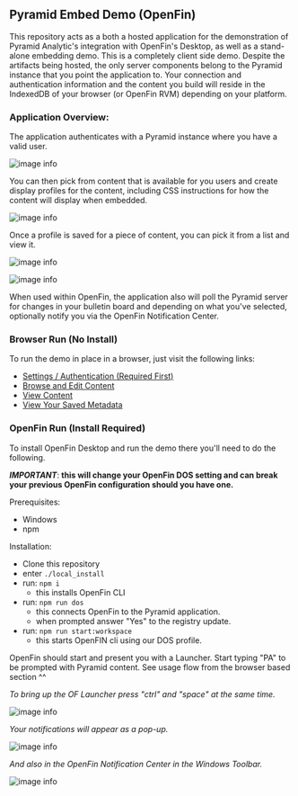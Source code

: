 ## Pyramid Embed Demo (OpenFin)

This repository acts as a both a hosted application for the demonstration of Pyramid Analytic's integration with OpenFin's Desktop, as well as a stand-alone embedding demo. This is a completely client side demo. Despite the artifacts being hosted, the only server components belong to the Pyramid instance that you point the application to. Your connection and authentication information and the content you build will reside in the IndexedDB of your browser (or OpenFin RVM) depending on your platform.

### Application Overview:
 
The application authenticates with a Pyramid instance where you have a valid user. 

![image info](./doc/settings.JPG)

You can then pick from content that is available for you users and create display profiles for the content, including CSS instructions for how the content will display when embedded.

![image info](./doc/edit.JPG)

Once a profile is saved for a piece of content, you can pick it from a list and view it.

![image info](./doc/view.JPG)

![image info](./doc/saved-view.JPG)

When used within OpenFin, the application also will poll the Pyramid server for changes in your bulletin board and depending on what you've selected, optionally notify you via the OpenFin Notification Center.

### Browser Run (No Install)

To run the demo in place in a browser, just visit the following links:

 - [Settings / Authentication (Required First)](https://shawnsarwar.github.io/pyramid-openfin-demo/v2/#/settings)
 - [Browse and Edit Content](https://shawnsarwar.github.io/pyramid-openfin-demo/v2/#/edit)
 - [View Content](https://shawnsarwar.github.io/pyramid-openfin-demo/v2/#/view)
 - [View Your Saved Metadata](https://shawnsarwar.github.io/pyramid-openfin-demo/v2/#/metadata/all.json)
 
### OpenFin Run (Install Required)

To install OpenFin Desktop and run the demo there you'll need to do the following.

***IMPORTANT***: **this will change your OpenFin DOS setting and can break your previous OpenFin configuration should you have one.**

Prerequisites:
 - Windows
 - npm

Installation:
  - Clone this repository
  - enter `./local_install`
  - run: `npm i`
    - this installs OpenFin CLI
  - run: `npm run dos`
    - this connects OpenFin to the Pyramid application.
    - when prompted answer "Yes" to the registry update.
  - run: `npm run start:workspace`
    - this starts OpenFIN cli using our DOS profile.

OpenFin should start and present you with a Launcher. Start typing "PA" to be prompted with Pyramid content. See usage flow from the browser based section ^^

*To bring up the OF Launcher press "ctrl" and "space" at the same time.*

![image info](./doc/openfin-launcher.jpg)

*Your notifications will appear as a pop-up.*

![image info](./doc/sticky-stacked.JPG)

*And also in the OpenFin Notification Center in the Windows Toolbar.*

![image info](./doc/in-notify-center.JPG)